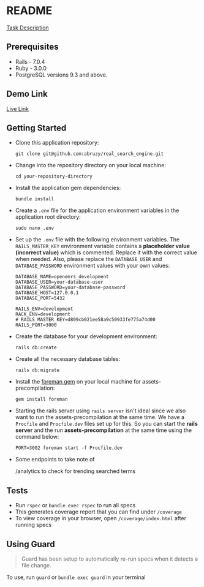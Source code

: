 # README

[Task Description](https://docs.google.com/document/d/1rJbmKsYf2_APgdh_6qeJkkpE9d7NasmgdDvcwCi_VdY/edit?usp=sharing)

## Prerequisites

* Rails - 7.0.4
* Ruby - 3.0.0
* PostgreSQL versions 9.3 and above.


## Demo Link

[Live Link](https://realsearchengine-production.up.railway.app/)


## Getting Started

* Clone this application repository:

      git clone git@github.com:abruzy/real_search_engine.git

* Change into the repository directory on your local machine:

      cd your-repository-directory

* Install the application gem dependencies:

      bundle install

* Create a `.env` file for the application environment variables in the application root directory:

      sudo nano .env

* Set up the `.env` file with the following environment variables. The `RAILS_MASTER_KEY` environment variable contains a **placeholder value (incorrect value)** which is commented. Replace it with the correct value when needed. Also, please replace the `DATABASE_USER` and `DATABASE_PASSWORD` environment values with your own values:

      DATABASE_NAME=openemrs_development
      DATABASE_USER=your-database-user
      DATABASE_PASSWORD=your-database-password
      DATABASE_HOST=127.0.0.1
      DATABASE_PORT=5432

      RAILS_ENV=development
      RACK_ENV=development
      # RAILS_MASTER_KEY=d809cb021ee58a9c50933fe775a74d00
      RAILS_PORT=3000

* Create the database for your development environment:

      rails db:create

* Create all the necessary database tables:

      rails db:migrate

* Install the [foreman gem](https://rubygems.org/gems/foreman) on your local machine for assets-precompilation:

      gem install foreman

* Starting the rails server using `rails server` isn't ideal since we also want to run the assets-precompilation at the same time. We have a `Procfile` and `Procfile.dev` files set up for this. So you can start the **rails server** and the run **assets-precompilation** at the same time using the command below:

      PORT=3002 foreman start -f Procfile.dev
     
 * Some endpoints to take note of
 
      /analytics
   to check for trending searched terms

## Tests

* Run `rspec` or `bundle exec rspec` to run all specs
* This generates coverage report that you can find under `/coverage`
* To view coverage in your browser, open `/coverage/index.html` after running specs

## Using Guard

> Guard has been setup to automatically re-run specs when it detects a file change.

To use, run `guard` or `bundle exec guard` in your terminal
